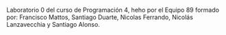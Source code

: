 Laboratorio 0 del curso de Programación 4, heho por el Equipo 89 formado por: Francisco Mattos, Santiago Duarte, Nicolas Ferrando, Nicolás Lanzavecchia y Santiago Alonso.
